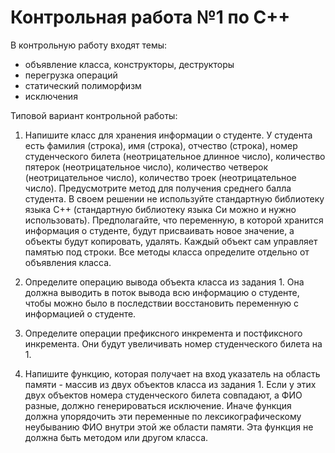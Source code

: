 # Контрольная работа №1 по С++

В контрольную работу входят темы:

- объявление класса, конструкторы, деструкторы
- перегрузка операций
- статический полиморфизм
- исключения

Типовой вариант контрольной работы:

1. Напишите класс для хранения информации о студенте. У студента есть фамилия (строка), имя (строка), отчество (строка), номер студенческого билета (неотрицательное длинное число), количество пятерок (неотрицательное число), количество четверок (неотрицательное число), количество троек (неотрицательное число). Предусмотрите метод для получения среднего балла студента. В своем решении не используйте стандартную библиотеку языка С++ (стандартную библиотеку языка Си можно и нужно использовать). Предполагайте, что переменную, в которой хранится информация о студенте, будут присваивать новое значение, а объекты будут копировать, удалять. Каждый объект сам управляет памятью под строки. Все методы класса определите отдельно от объявления класса.

2. Определите операцию вывода объекта класса из задания 1. Она должна выводить в поток вывода всю информацию о студенте, чтобы можно было в последствии восстановить переменную с информацией о студенте.

3. Определите операции префиксного инкремента и постфиксного инкремента. Они будут увеличивать номер студенческого билета на 1.

4. Напишите функцию, которая получает на вход указатель на область памяти - массив из двух объектов класса из задания 1. Если у этих двух объектов номера студенческого билета совпадают, а ФИО разные, должно генерироваться исключение. Иначе функция должна упорядочить эти переменные по лексикографическому неубыванию ФИО внутри этой же области памяти. Эта функция не должна быть методом или другом класса.

